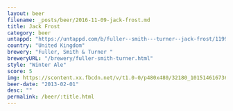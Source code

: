 ```yaml
---
layout: beer
filename: _posts/beer/2016-11-09-jack-frost.md
title: Jack Frost
category: beer
untappd: "https://untappd.com/b/fuller--smith---turner--jack-frost/11995"
country: "United Kingdom"
brewery: "Fuller, Smith & Turner "
breweryURL: "/brewery/fuller-smith-turner.html"
style: "Winter Ale"
score: 5
img: https://scontent.xx.fbcdn.net/v/t1.0-0/p480x480/32180_10151461673683745_1033363252_n.jpg?_nc_cat=100&oh=7ffc275f5ddbcec40d056977e63bfb5b&oe=5C1DF571
beer-date: "2013-02-01"
desc: ""
permalink: /beer/:title.html
---
```


